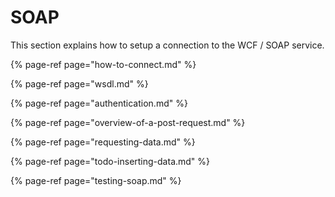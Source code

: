 # SOAP

This section explains how to setup a connection to the WCF / SOAP service.

{% page-ref page="how-to-connect.md" %}

{% page-ref page="wsdl.md" %}

{% page-ref page="authentication.md" %}

{% page-ref page="overview-of-a-post-request.md" %}

{% page-ref page="requesting-data.md" %}

{% page-ref page="todo-inserting-data.md" %}

{% page-ref page="testing-soap.md" %}



